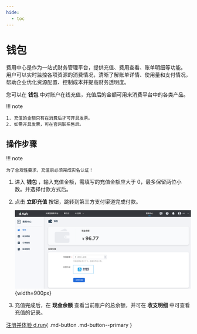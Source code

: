 ```yaml
---
hide:
  - toc
---
```


# 钱包

费用中心是作为一站式财务管理平台，提供充值、费用查看、账单明细等功能。
用户可以实时监控各项资源的消费情况，清晰了解账单详情、使用量和支付情况，
帮助企业优化资源配置、控制成本并提高财务透明度。

您可以在 **钱包** 中对账户在线充值，充值后的金额可用来消费平台中的各类产品。

!!! note

    1. 充值的金额只有在消费后才可开具发票。
    2. 如需开具发票，可在官网联系售后。

## 操作步骤

!!! note

    为了合规性要求，充值前必须完成实名认证！

1. 进入 **钱包** ，输入充值金额，需填写的充值金额应大于 0，最多保留两位小数。并选择付款方式后。

2. 点击 **立即充值** 按钮，跳转到第三方支付渠道完成付款。

    ![charge](images/charge.png){width=900px}

3. 充值完成后，在 **现金余额** 查看当前账户的总余额，并可在 **收支明细** 中可查看充值的记录。

[注册并体验 d.run](https://console.d.run/){ .md-button .md-button--primary }
